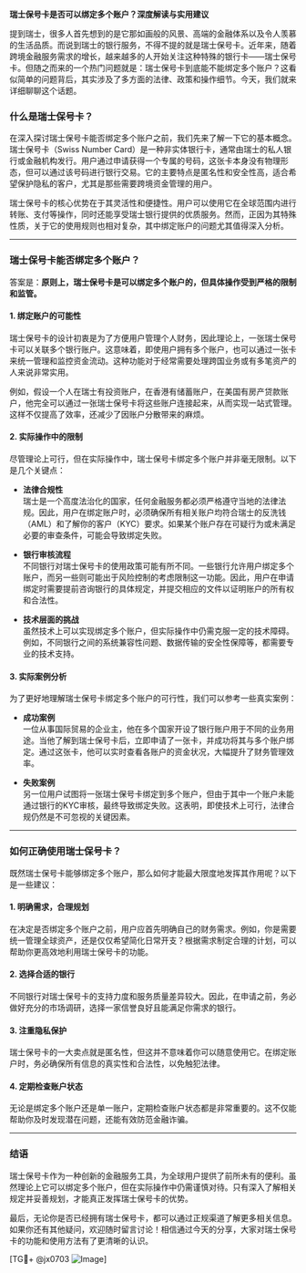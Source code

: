 **瑞士保号卡是否可以绑定多个账户？深度解读与实用建议**

提到瑞士，很多人首先想到的是它那如画般的风景、高端的金融体系以及令人羡慕的生活品质。而说到瑞士的银行服务，不得不提的就是瑞士保号卡。近年来，随着跨境金融服务需求的增长，越来越多的人开始关注这种特殊的银行卡——瑞士保号卡。但随之而来的一个热门问题就是：瑞士保号卡到底能不能绑定多个账户？这看似简单的问题背后，其实涉及了多方面的法律、政策和操作细节。今天，我们就来详细聊聊这个话题。

### 什么是瑞士保号卡？

在深入探讨瑞士保号卡能否绑定多个账户之前，我们先来了解一下它的基本概念。瑞士保号卡（Swiss Number Card）是一种非实体银行卡，通常由瑞士的私人银行或金融机构发行。用户通过申请获得一个专属的号码，这张卡本身没有物理形态，但可以通过该号码进行银行交易。它的主要特点是匿名性和安全性高，适合希望保护隐私的客户，尤其是那些需要跨境资金管理的用户。

瑞士保号卡的核心优势在于其灵活性和便捷性。用户可以使用它在全球范围内进行转账、支付等操作，同时还能享受瑞士银行提供的优质服务。然而，正因为其特殊性质，关于它的使用规则也相对复杂，其中绑定账户的问题尤其值得深入分析。

---

### 瑞士保号卡能否绑定多个账户？

答案是：**原则上，瑞士保号卡是可以绑定多个账户的，但具体操作受到严格的限制和监管。**

#### 1. **绑定账户的可能性**
瑞士保号卡的设计初衷是为了方便用户管理个人财务，因此理论上，一张瑞士保号卡可以关联多个银行账户。这意味着，即使用户拥有多个账户，也可以通过一张卡来统一管理和监控资金流动。这种功能对于经常需要处理跨国业务或有多笔资产的人来说非常实用。

例如，假设一个人在瑞士有投资账户，在香港有储蓄账户，在美国有房产贷款账户，他完全可以通过一张瑞士保号卡将这些账户连接起来，从而实现一站式管理。这样不仅提高了效率，还减少了因账户分散带来的麻烦。

#### 2. **实际操作中的限制**
尽管理论上可行，但在实际操作中，瑞士保号卡绑定多个账户并非毫无限制。以下是几个关键点：

- **法律合规性**  
  瑞士是一个高度法治化的国家，任何金融服务都必须严格遵守当地的法律法规。因此，用户在绑定账户时，必须确保所有相关账户均符合瑞士的反洗钱（AML）和了解你的客户（KYC）要求。如果某个账户存在可疑行为或未满足必要的审查条件，可能会导致绑定失败。

- **银行审核流程**  
  不同银行对瑞士保号卡的使用政策可能有所不同。一些银行允许用户绑定多个账户，而另一些则可能出于风险控制的考虑限制这一功能。因此，用户在申请绑定时需要提前咨询银行的具体规定，并提交相应的文件以证明账户的所有权和合法性。

- **技术层面的挑战**  
  虽然技术上可以实现绑定多个账户，但实际操作中仍需克服一定的技术障碍。例如，不同银行之间的系统兼容性问题、数据传输的安全性保障等，都需要专业的技术支持。

#### 3. **实际案例分析**
为了更好地理解瑞士保号卡绑定多个账户的可行性，我们可以参考一些真实案例：

- **成功案例**  
  一位从事国际贸易的企业主，他在多个国家开设了银行账户用于不同的业务用途。当他了解到瑞士保号卡后，立即申请了一张卡，并成功将其与多个账户绑定。通过这张卡，他可以实时查看各账户的资金状况，大幅提升了财务管理效率。

- **失败案例**  
  另一位用户试图将一张瑞士保号卡绑定到多个账户，但由于其中一个账户未能通过银行的KYC审核，最终导致绑定失败。这表明，即使技术上可行，法律合规仍然是不可忽视的关键因素。

---

### 如何正确使用瑞士保号卡？

既然瑞士保号卡能够绑定多个账户，那么如何才能最大限度地发挥其作用呢？以下是一些建议：

#### 1. **明确需求，合理规划**
在决定是否绑定多个账户之前，用户应首先明确自己的财务需求。例如，你是需要统一管理全球资产，还是仅仅希望简化日常开支？根据需求制定合理的计划，可以帮助你更高效地利用瑞士保号卡的功能。

#### 2. **选择合适的银行**
不同银行对瑞士保号卡的支持力度和服务质量差异较大。因此，在申请之前，务必做好充分的市场调研，选择一家信誉良好且能满足你需求的银行。

#### 3. **注重隐私保护**
瑞士保号卡的一大卖点就是匿名性，但这并不意味着你可以随意使用它。在绑定账户时，务必确保所有信息的真实性和合法性，以免触犯法律。

#### 4. **定期检查账户状态**
无论是绑定多个账户还是单一账户，定期检查账户状态都是非常重要的。这不仅能帮助你及时发现潜在问题，还能有效防范金融诈骗。

---

### 结语

瑞士保号卡作为一种创新的金融服务工具，为全球用户提供了前所未有的便利。虽然理论上它可以绑定多个账户，但在实际操作中仍需谨慎对待。只有深入了解相关规定并妥善规划，才能真正发挥瑞士保号卡的优势。

最后，无论你是否已经拥有瑞士保号卡，都可以通过正规渠道了解更多相关信息。如果你还有其他疑问，欢迎随时留言讨论！相信通过今天的分享，大家对瑞士保号卡的功能和使用方法有了更清晰的认识。

[TG💪+ @jx0703 ![Image](https://github.com/user-attachments/assets/dbca1d08-cadb-493c-b0ec-ad6f7a83f270)]